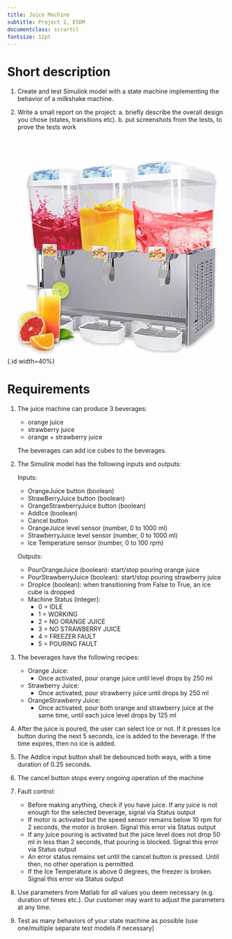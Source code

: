 ```yaml
---
title: Juice Machine
subtitle: Project 2, ESDM
documentclass: scrartcl
fontsize: 12pt
---
```


# Short description

1. Create and test Simulink model with a state machine implementing the behavior of a milkshake machine.

2. Write a small report on the project:
   a. briefly describe the overall design you chose (states, transitions etc).
   b. put screenshots from the tests, to prove the tests work
   
![Juice Machine](img/JuiceMachine.jpg){.id width=40%}


# Requirements

1. The juice machine can produce 3 beverages:
   - orange juice
   - strawberry juice
   - orange + strawberry juice

    The beverages can add ice cubes to the beverages.

2. The Simulink model has the following inputs and outputs:
    
    Inputs:
    - OrangeJuice button (boolean)
    - StrawBerryJuice button (boolean)
    - OrangeStrawberryJuice button (boolean)
    - AddIce (boolean)
    - Cancel button    
    - OrangeJuice level sensor (number, 0 to 1000 ml)
    - StrawberryJuice level sensor (number, 0 to 1000 ml)
    - Ice Temperature sensor (number, 0 to 100 rpm)

    Outputs:
    - PourOrangeJuice (boolean): start/stop pouring orange juice
    - PourStrawberryJuice (boolean): start/stop pouring strawberry juice
    - DropIce (boolean): when transitioning from False to True, an ice cube is dropped
    - Machine Status (integer):
        - 0 = IDLE
        - 1 = WORKING
        - 2 = NO ORANGE JUICE
        - 3 = NO STRAWBERRY JUICE
        - 4 = FREEZER FAULT
        - 5 = POURING FAULT

3. The beverages have the following recipes:
   - Orange Juice: 
       - Once activated, pour orange juice until level drops by 250 ml
   - Strawberry Juice: 
       - Once activated, pour strawberry juice until drops by 250 ml
   - OrangeStrawberry Juice: 
       - Once activated, pour both orange and strawberry juice at the same time, until each juice level drops by 125 ml

4. After the juice is poured, the user can select Ice or not. If it presses Ice button during the next 5 seconds, ice is added to the beverage. 
If the time expires, then no ice is added.

4. The AddIce input button shall be debounced both ways, with a time duration of 0.25 seconds.

4. The cancel button stops every ongoing operation of the machine

4. Fault control:
    - Before making anything, check if you have juice. If any juice is not enough for the selected beverage, signal via Status output
    - If motor is activated but the speed sensor remains below 10 rpm for 2 seconds, the motor is broken. Signal this error via Status output
    - If any juice pouring is activated but the juice level does not drop 50 ml in less than 2 seconds, that pouring is blocked. Signal this error via Status output
    - An error status remains set until the cancel button is pressed. Until then, no other operation is permitted.
    - If the Ice Temperature is above 0 degrees, the freezer is broken. Signal this error via Status output
    
5. Use parameters from Matlab for all values you deem necessary (e.g. duration of times etc.).
Our customer may want to adjust the parameters at any time.

6. Test as many behaviors of your state machine as possible (use one/multiple separate test models if necessary)

